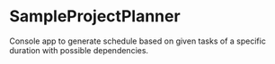 # SampleProjectPlanner
Console app to generate schedule based on given tasks of a specific duration with possible dependencies.
